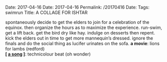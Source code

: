 Date: 2017-04-16
Date: 2017-04-16
Permalink: /20170416
Date: 
Tags: swimrun
Title: A COLLAGE FOR ISHTAR
  
spontaneously decide to get the elders to join for a celebration of the equinox. then organize the hours as to maximize the experience. run-swim, get a lift back. get the bird dry like hay. indulge on desserts then repent. kick the elders out in time to get more mannequin’s dressed. ignore the finals and do the social thing as lucifer urinates on the sofa.
**a movie**: lions for lambs (redford)  
**[ [a song](https://www.google.se/url?sa=t&rct=j&q=&esrc=s&source=web&cd=2&cad=rja&uact=8&ved=0ahUKEwiuuZS4sq3TAhXECCwKHcPcAu8QtwIIKzAB&url=https%3A%2F%2Fwww.youtube.com%2Fwatch%3Fv%3Dj9FfYWp_d5w&usg=AFQjCNELe12c4HOSE2OpvOc6GLWHye9ZDA&sig2=MwNMBCSJbq8zhe4dgOn1iQ) ]**: technicolour beat (oh wonder)